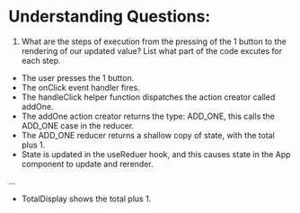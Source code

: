 # Understanding Questions:
1. What are the steps of execution from the pressing of the 1 button to the rendering of our updated value? List what part of the code excutes for each step.
* The user presses the 1 button.
* The onClick event handler fires.
* The handleClick helper function dispatches the action creator called addOne.  
* The addOne action creator returns the type: ADD_ONE, this calls the ADD_ONE case in the reducer.
* The ADD_ONE reducer returns a shallow copy of state, with the total plus 1.
* State is updated in the useReduer hook, and this causes state in the App component to update and rerender.

...

* TotalDisplay shows the total plus 1.
